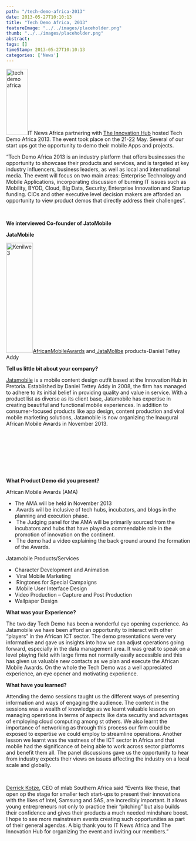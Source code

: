 ```yaml
---
path: "/tech-demo-africa-2013" 
date: 2013-05-27T10:10:13 
title: "Tech Demo Africa, 2013" 
featureImage: "../../images/placeholder.png" 
thumb: "../../images/placeholder.png" 
abstract:  
tags: [] 
timeStamp: 2013-05-27T10:10:13 
categories: ['News'] 
---
```


<p><a href="http://mlab/wp-content/uploads/2013/05/tech-demo-africa.jpg"><img class=" wp-image-1058 alignleft" alt="tech demo africa" src="http://mlab/wp-content/uploads/2013/05/tech-demo-africa-98x300.jpg" width="59" height="180" /></a>IT News Africa partnering with <a href="http://www.theinnovationhub.com">The Innovation Hub</a> hosted Tech Demo Africa 2013. The event took place on the 21-22 May. Several of our start ups got the opportunity to demo their mobile Apps and projects.</p>
<p>&#8220;Tech Demo Africa 2013 is an industry platform that offers businesses the opportunity to showcase their products and services, and is targeted at key industry influencers, business leaders, as well as local and international media. The event will focus on two main areas: Enterprise Technology and Mobile Applications, incorporating discussion of burning IT issues such as Mobility, BYOD, Cloud, Big Data, Security, Enterprise Innovation and Startup funding. CIOs and other executive level decision makers are afforded an opportunity to view product demos that directly address their challenges&#8221;.</p>
<p>&nbsp;</p>
<p><strong>We interviewed Co-founder of JatoMobile</strong></p>
<p><strong>JataMobile</strong></p>
<p><a href="http://mlab/wp-content/uploads/2013/05/Kenilwe3.png"><img class="size-medium wp-image-1057 alignleft" alt="Kenilwe3" src="http://mlab/wp-content/uploads/2013/05/Kenilwe3-73x300.png" width="73" height="300" srcset="https://mlab.co.za/wp-content/uploads/2013/05/Kenilwe3-73x300.png 73w, https://mlab.co.za/wp-content/uploads/2013/05/Kenilwe3.png 106w" sizes="(max-width: 73px) 100vw, 73px" /></a><a href="http://www.AfricanMobileAwards.com">AfricanMobileAwards</a> and<a href="http://www.JataMobile.mobi"> JataMolibe</a> products-Daniel Tettey Addy</p>
<p><strong>Tell us little bit about your company?</strong></p>
<p><a href="http://www.Jatamobile.mobi">Jatamobile</a> is a mobile content design outfit based at the Innovation Hub in Pretoria. Established by Daniel Tettey Addy in 2008, the firm has managed to adhere to its initial belief in providing quality and value in service. With a product list as diverse as its client base, Jatamobile has expertise in creating beautiful and functional mobile experiences. In addition to consumer-focused products like app design, content production and viral mobile marketing solutions, Jatamobile is now organizing the Inaugural African Mobile Awards in November 2013.</p>
<p>&nbsp;</p>
<p>&nbsp;</p>
<p>&nbsp;</p>
<p>&nbsp;</p>
<p><strong>What Product Demo did you present?</strong></p>
<p>African Mobile Awards (AMA)</p>
<ul>
<li>The AMA will be held in November 2013</li>
<li> Awards will be inclusive of tech hubs, incubators, and blogs in the planning and execution phase.</li>
<li> The Judging panel for the AMA will be primarily sourced from the incubators and hubs that have played a commendable role in the promotion of innovation on the continent.</li>
<li> The demo had a video explaining the back ground around the formation of the Awards.</li>
</ul>
<p>Jatamobile Products/Services</p>
<ul>
<li>Character Development and Animation</li>
<li> Viral Mobile Marketing</li>
<li> Ringtones for Special Campaigns</li>
<li> Mobile User Interface Design</li>
<li>Video Production – Capture and Post Production</li>
<li>Wallpaper Design</li>
</ul>
<p><strong>What was your Experience?</strong></p>
<p>The two day Tech Demo has been a wonderful eye opening experience. As Jatamobile we have been afford an opportunity to interact with other &#8220;players&#8221; in the African ICT sector. The demo presentations were very informative and gave us insights into how we can adjust operations going forward, especially in the data management area. It was great to speak on a level playing field with large firms not normally easily accessible and this has given us valuable new contacts as we plan and execute the African Mobile Awards. On the whole the Tech Demo was a well appreciated experience, an eye opener and motivating experience.</p>
<p><strong>What have you learned?</strong></p>
<p><strong></strong>Attending the demo sessions taught us the different ways of presenting information and ways of engaging the audience. The content in the sessions was a wealth of knowledge as we learnt valuable lessons on managing operations in terms of aspects like data security and advantages of employing cloud computing among st others. We also learnt the importance of networking as through this process our firm could be exposed to expertise we could employ to streamline operations. Another lesson we learnt was the vastness of the ICT sector in Africa and that mobile had the significance of being able to work across sector platforms and benefit them all. The panel discussions gave us the opportunity to hear from industry expects their views on issues affecting the industry on a local scale and globally.</p>
<p>&nbsp;</p>
<p><a href="http://za.linkedin.com/in/derrickkotze/">Derrick Kotze</a>, CEO of mlab Southern Africa said &#8220;Events like these, that open op the stage for smaller tech start-ups to present their innovations with the likes of Intel, Samsung and SAS, are incredibly important. It allows young entrepreneurs not only to practice their &#8220;pitching&#8221; but also builds their confidence and gives their products a much needed mindshare boost. I hope to see more mainstream events creating such opportunities as part of their general agendas. A big thank you to IT News Africa and The Innovation Hub for organizing the event and inviting our members.&#8221;</p>
<p>&nbsp;</p>
<p>&nbsp;</p>
<p>&nbsp;</p>
